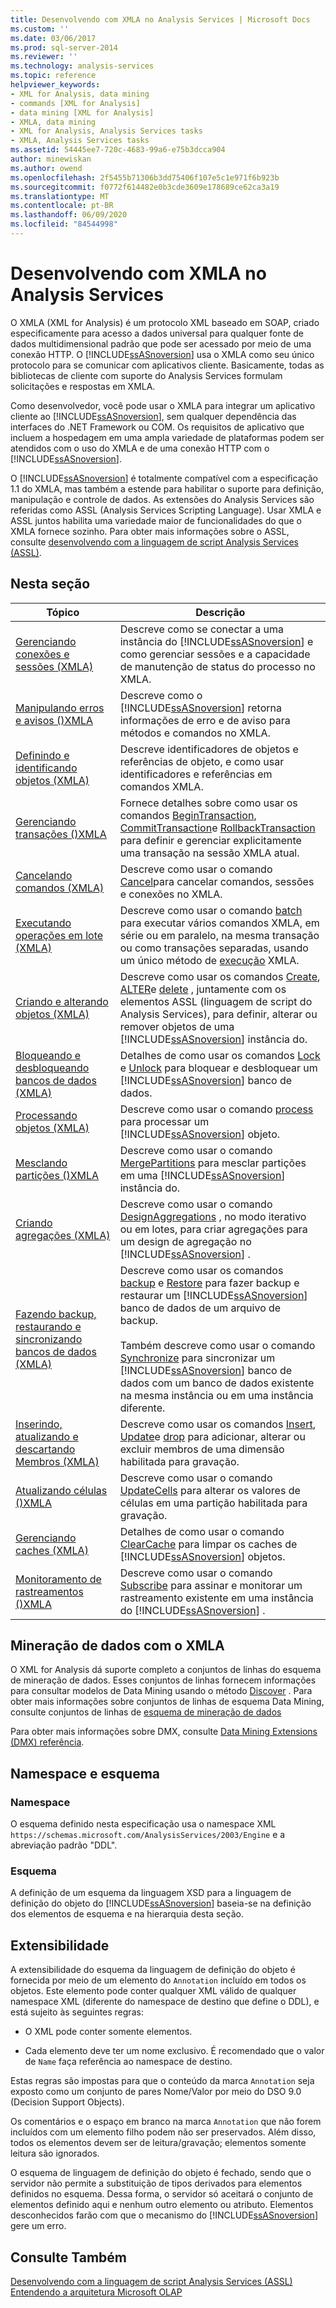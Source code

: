 ```yaml
---
title: Desenvolvendo com XMLA no Analysis Services | Microsoft Docs
ms.custom: ''
ms.date: 03/06/2017
ms.prod: sql-server-2014
ms.reviewer: ''
ms.technology: analysis-services
ms.topic: reference
helpviewer_keywords:
- XML for Analysis, data mining
- commands [XML for Analysis]
- data mining [XML for Analysis]
- XMLA, data mining
- XML for Analysis, Analysis Services tasks
- XMLA, Analysis Services tasks
ms.assetid: 54445ee7-720c-4683-99a6-e75b3dcca904
author: minewiskan
ms.author: owend
ms.openlocfilehash: 2f5455b71306b3dd75406f107e5c1e971f6b923b
ms.sourcegitcommit: f0772f614482e0b3cde3609e178689ce62ca3a19
ms.translationtype: MT
ms.contentlocale: pt-BR
ms.lasthandoff: 06/09/2020
ms.locfileid: "84544998"
---
```

# <a name="developing-with-xmla-in-analysis-services"></a>Desenvolvendo com XMLA no Analysis Services
  O XMLA (XML for Analysis) é um protocolo XML baseado em SOAP, criado especificamente para acesso a dados universal para qualquer fonte de dados multidimensional padrão que pode ser acessado por meio de uma conexão HTTP. O [!INCLUDE[ssASnoversion](../../includes/ssasnoversion-md.md)] usa o XMLA como seu único protocolo para se comunicar com aplicativos cliente. Basicamente, todas as bibliotecas de cliente com suporte do Analysis Services formulam solicitações e respostas em XMLA.  
  
 Como desenvolvedor, você pode usar o XMLA para integrar um aplicativo cliente ao [!INCLUDE[ssASnoversion](../../includes/ssasnoversion-md.md)], sem qualquer dependência das interfaces do .NET Framework ou COM. Os requisitos de aplicativo que incluem a hospedagem em uma ampla variedade de plataformas podem ser atendidos com o uso do XMLA e de uma conexão HTTP com o [!INCLUDE[ssASnoversion](../../includes/ssasnoversion-md.md)].  
  
 O [!INCLUDE[ssASnoversion](../../includes/ssasnoversion-md.md)] é totalmente compatível com a especificação 1.1 do XMLA, mas também a estende para habilitar o suporte para definição, manipulação e controle de dados. As extensões do Analysis Services são referidas como ASSL (Analysis Services Scripting Language). Usar XMLA e ASSL juntos habilita uma variedade maior de funcionalidades do que o XMLA fornece sozinho. Para obter mais informações sobre o ASSL, consulte [desenvolvendo com a linguagem de script Analysis Services &#40;ASSL&#41;](../multidimensional-models/scripting-language-assl/developing-with-analysis-services-scripting-language-assl.md).  
  
## <a name="in-this-section"></a>Nesta seção  
  
|Tópico|Descrição|  
|-----------|-----------------|  
|[Gerenciando conexões e sessões &#40;XMLA&#41;](managing-connections-and-sessions-xmla.md)|Descreve como se conectar a uma instância do [!INCLUDE[ssASnoversion](../../includes/ssasnoversion-md.md)] e como gerenciar sessões e a capacidade de manutenção de status do processo no XMLA.|  
|[Manipulando erros e avisos &#40;&#41;XMLA](handling-errors-and-warnings-xmla.md)|Descreve como o [!INCLUDE[ssASnoversion](../../includes/ssasnoversion-md.md)] retorna informações de erro e de aviso para métodos e comandos no XMLA.|  
|[Definindo e identificando objetos &#40;XMLA&#41;](https://docs.microsoft.com/bi-reference/xmla/xml-elements-objects)|Descreve identificadores de objetos e referências de objeto, e como usar identificadores e referências em comandos XMLA.|  
|[Gerenciando transações &#40;&#41;XMLA](managing-transactions-xmla.md)|Fornece detalhes sobre como usar os comandos [BeginTransaction](https://docs.microsoft.com/bi-reference/xmla/xml-elements-commands/begintransaction-element-xmla), [CommitTransaction](https://docs.microsoft.com/bi-reference/xmla/xml-elements-commands/committransaction-element-xmla)e [RollbackTransaction](https://docs.microsoft.com/bi-reference/xmla/xml-elements-commands/rollbacktransaction-element-xmla) para definir e gerenciar explicitamente uma transação na sessão XMLA atual.|  
|[Cancelando comandos &#40;XMLA&#41;](../multidimensional-models-scripting-language-assl-xmla/canceling-commands-xmla.md)|Descreve como usar o comando [Cancel](https://docs.microsoft.com/bi-reference/xmla/xml-elements-commands/cancel-element-xmla)para cancelar comandos, sessões e conexões no XMLA.|  
|[Executando operações em lote &#40;XMLA&#41;](performing-batch-operations-xmla.md)|Descreve como usar o comando [batch](https://docs.microsoft.com/bi-reference/xmla/xml-elements-commands/batch-element-xmla) para executar vários comandos XMLA, em série ou em paralelo, na mesma transação ou como transações separadas, usando um único método de [execução](https://docs.microsoft.com/bi-reference/xmla/xml-elements-methods-execute) XMLA.|  
|[Criando e alterando objetos &#40;XMLA&#41;](creating-and-altering-objects-xmla.md)|Descreve como usar os comandos [Create](https://docs.microsoft.com/bi-reference/xmla/xml-elements-commands/create-element-xmla), [ALTER](https://docs.microsoft.com/bi-reference/xmla/xml-elements-commands/alter-element-xmla)e [delete](https://docs.microsoft.com/bi-reference/xmla/xml-elements-commands/delete-element-xmla) , juntamente com os elementos ASSL (linguagem de script do Analysis Services), para definir, alterar ou remover objetos de uma [!INCLUDE[ssASnoversion](../../includes/ssasnoversion-md.md)] instância do.|  
|[Bloqueando e desbloqueando bancos de dados &#40;XMLA&#41;](locking-and-unlocking-databases-xmla.md)|Detalhes de como usar os comandos [Lock](https://docs.microsoft.com/bi-reference/xmla/xml-elements-commands/lock-element-xmla) e [Unlock](https://docs.microsoft.com/bi-reference/xmla/xml-elements-commands/lock-element-xmla) para bloquear e desbloquear um [!INCLUDE[ssASnoversion](../../includes/ssasnoversion-md.md)] banco de dados.|  
|[Processando objetos &#40;XMLA&#41;](processing-objects-xmla.md)|Descreve como usar o comando [process](https://docs.microsoft.com/bi-reference/xmla/xml-elements-commands/process-element-xmla) para processar um [!INCLUDE[ssASnoversion](../../includes/ssasnoversion-md.md)] objeto.|  
|[Mesclando partições &#40;&#41;XMLA](merging-partitions-xmla.md)|Descreve como usar o comando [MergePartitions](https://docs.microsoft.com/bi-reference/xmla/xml-elements-commands/mergepartitions-element-xmla) para mesclar partições em uma [!INCLUDE[ssASnoversion](../../includes/ssasnoversion-md.md)] instância do.|  
|[Criando agregações &#40;XMLA&#41;](designing-aggregations-xmla.md)|Descreve como usar o comando [DesignAggregations](https://docs.microsoft.com/bi-reference/xmla/xml-elements-commands/designaggregations-element-xmla) , no modo iterativo ou em lotes, para criar agregações para um design de agregação no [!INCLUDE[ssASnoversion](../../includes/ssasnoversion-md.md)] .|  
|[Fazendo backup, restaurando e sincronizando bancos de dados &#40;XMLA&#41;](backing-up-restoring-and-synchronizing-databases-xmla.md)|Descreve como usar os comandos [backup](https://docs.microsoft.com/bi-reference/xmla/xml-elements-commands/backup-element-xmla) e [Restore](https://docs.microsoft.com/bi-reference/xmla/xml-elements-commands/restore-element-xmla) para fazer backup e restaurar um [!INCLUDE[ssASnoversion](../../includes/ssasnoversion-md.md)] banco de dados de um arquivo de backup.<br /><br /> Também descreve como usar o comando [Synchronize](https://docs.microsoft.com/bi-reference/xmla/xml-elements-commands/synchronize-element-xmla) para sincronizar um [!INCLUDE[ssASnoversion](../../includes/ssasnoversion-md.md)] banco de dados com um banco de dados existente na mesma instância ou em uma instância diferente.|  
|[Inserindo, atualizando e descartando Membros &#40;XMLA&#41;](inserting-updating-and-dropping-members-xmla.md)|Descreve como usar os comandos [Insert](https://docs.microsoft.com/bi-reference/xmla/xml-elements-commands/insert-element-xmla), [Update](https://docs.microsoft.com/bi-reference/xmla/xml-elements-commands/update-element-xmla)e [drop](https://docs.microsoft.com/bi-reference/xmla/xml-elements-commands/drop-element-xmla) para adicionar, alterar ou excluir membros de uma dimensão habilitada para gravação.|  
|[Atualizando células &#40;&#41;XMLA](updating-cells-xmla.md)|Descreve como usar o comando [UpdateCells](https://docs.microsoft.com/bi-reference/xmla/xml-elements-commands/updatecells-element-xmla) para alterar os valores de células em uma partição habilitada para gravação.|  
|[Gerenciando caches &#40;XMLA&#41;](managing-caches-xmla.md)|Detalhes de como usar o comando [ClearCache](https://docs.microsoft.com/bi-reference/xmla/xml-elements-commands/clearcache-element-xmla) para limpar os caches de [!INCLUDE[ssASnoversion](../../includes/ssasnoversion-md.md)] objetos.|  
|[Monitoramento de rastreamentos &#40;&#41;XMLA](monitoring-traces-xmla.md)|Descreve como usar o comando [Subscribe](https://docs.microsoft.com/bi-reference/xmla/xml-elements-commands/subscribe-element-xmla) para assinar e monitorar um rastreamento existente em uma instância do [!INCLUDE[ssASnoversion](../../includes/ssasnoversion-md.md)] .|  
  
## <a name="data-mining-with-xmla"></a>Mineração de dados com o XMLA  
 O XML for Analysis dá suporte completo a conjuntos de linhas do esquema de mineração de dados. Esses conjuntos de linhas fornecem informações para consultar modelos de Data Mining usando o método [Discover](https://docs.microsoft.com/bi-reference/xmla/xml-elements-methods-discover) . Para obter mais informações sobre conjuntos de linhas de esquema Data Mining, consulte conjuntos de linhas de [esquema de mineração de dados](https://docs.microsoft.com/bi-reference/schema-rowsets/data-mining/data-mining-schema-rowsets) 
  
 Para obter mais informações sobre DMX, consulte [Data Mining Extensions &#40;DMX&#41; referência](/sql/dmx/data-mining-extensions-dmx-reference).  
  
## <a name="namespace-and-schema"></a>Namespace e esquema  
  
### <a name="namespace"></a>Namespace  
 O esquema definido nesta especificação usa o namespace XML `https://schemas.microsoft.com/AnalysisServices/2003/Engine` e a abreviação padrão "DDL".  
  
### <a name="schema"></a>Esquema  
 A definição de um esquema da linguagem XSD para a linguagem de definição do objeto do [!INCLUDE[ssASnoversion](../../includes/ssasnoversion-md.md)] baseia-se na definição dos elementos de esquema e na hierarquia desta seção.  
  
## <a name="extensibility"></a>Extensibilidade  
 A extensibilidade do esquema da linguagem de definição do objeto é fornecida por meio de um elemento do `Annotation` incluído em todos os objetos. Este elemento pode conter qualquer XML válido de qualquer namespace XML (diferente do namespace de destino que define o DDL), e está sujeito às seguintes regras:  
  
-   O XML pode conter somente elementos.  
  
-   Cada elemento deve ter um nome exclusivo. É recomendado que o valor de `Name` faça referência ao namespace de destino.  
  
 Estas regras são impostas para que o conteúdo da marca `Annotation` seja exposto como um conjunto de pares Nome/Valor por meio do DSO 9.0 (Decision Support Objects).  
  
 Os comentários e o espaço em branco na marca `Annotation` que não forem incluídos com um elemento filho podem não ser preservados. Além disso, todos os elementos devem ser de leitura/gravação; elementos somente leitura são ignorados.  
  
 O esquema de linguagem de definição do objeto é fechado, sendo que o servidor não permite a substituição de tipos derivados para elementos definidos no esquema. Dessa forma, o servidor só aceitará o conjunto de elementos definido aqui e nenhum outro elemento ou atributo. Elementos desconhecidos farão com que o mecanismo do [!INCLUDE[ssASnoversion](../../includes/ssasnoversion-md.md)] gere um erro.  
  
## <a name="see-also"></a>Consulte Também  
 [Desenvolvendo com a linguagem de script Analysis Services &#40;ASSL&#41;](../multidimensional-models/scripting-language-assl/developing-with-analysis-services-scripting-language-assl.md)   
 [Entendendo a arquitetura Microsoft OLAP](../multidimensional-models/olap-physical/understanding-microsoft-olap-architecture.md)  
  
  
